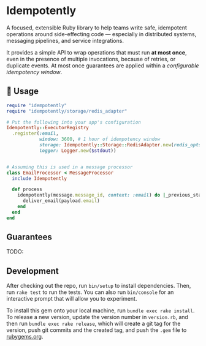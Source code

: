 # Idempotently

A focused, extensible Ruby library to help teams write safe, idempotent operations around side-effecting code — especially in distributed systems, messaging pipelines, and service integrations.

It provides a simple API to wrap operations that must run **at most once**, even in the presence of multiple invocations, because of retries, or duplicate events. At most once guarantees are applied within a *configurable idempotency window*.

## 🧩 Usage

```ruby
require "idempotently"
require "idempotently/storage/redis_adapter"

# Put the following into your app's configuration
Idempotently::ExecutorRegistry
  .register(:email, 
            window: 3600, # 1 hour of idempotency window
            storage: Idempotently::Storage::RedisAdapter.new(redis_opts: { url: ENV['REDIS_URL'] }, namespace: 'myapp'),
            logger: Logger.new($stdout))


# Assuming this is used in a message processor
class EmailProcessor < MessageProcessor
  include Idempotently

  def process
    idempotently(message.message_id, context: :email) do |_previous_state|
      deliver_email(payload.email)
    end
  end
end
```


## Guarantees

TODO:

## Development

After checking out the repo, run `bin/setup` to install dependencies. Then, run `rake test` to run the tests. You can also run `bin/console` for an interactive prompt that will allow you to experiment.

To install this gem onto your local machine, run `bundle exec rake install`. To release a new version, update the version number in `version.rb`, and then run `bundle exec rake release`, which will create a git tag for the version, push git commits and the created tag, and push the `.gem` file to [rubygems.org](https://rubygems.org).
